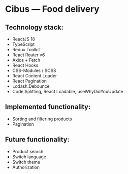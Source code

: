 # Cibus — Food delivery

## Technology stack:

-   ReactJS 18
-   TypeScript
-   Redux Toolkit
-   React Router v6
-   Axios + Fetch
-   React Hooks
-   CSS-Modules / SCSS
-   React Content Loader
-   React Pagination
-   Lodash.Debounce
-   Code Splitting, React Loadable, useWhyDidYouUpdate

## Implemented functionality:

-   Sorting and filtering products
-   Pagination

## Future functionality:

-   Product search
-   Switch language
-   Switch theme
-   Authorization
